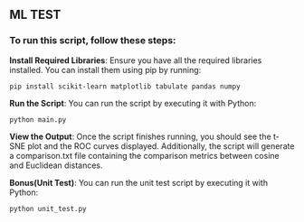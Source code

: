 ## ML TEST

### To run this script, follow these steps:

**Install Required Libraries**: 
Ensure you have all the required libraries installed. You can install them using pip by running:

`pip install scikit-learn matplotlib tabulate pandas numpy`

**Run the Script**: 
You can run the script by executing it with Python:

`python main.py`

**View the Output**: 
Once the script finishes running, you should see the t-SNE plot and the ROC curves displayed. Additionally, the script will generate a comparison.txt file containing the comparison metrics between cosine and Euclidean distances.

**Bonus(Unit Test)**: 
You can run the unit test script by executing it with Python:

`python unit_test.py`
